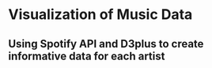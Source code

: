 # Visualization of Music Data 
## Using Spotify API and D3plus to create informative data for each artist